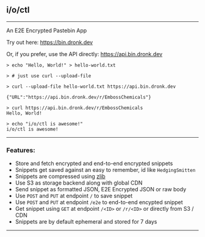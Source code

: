 ## i/o/ctl
---
An E2E Encrypted Pastebin App

Try out here: https://bin.dronk.dev

Or, if you prefer, use the API directly: https://api.bin.dronk.dev

```
> echo "Hello, World!" > hello-world.txt 

> # just use curl --upload-file

> curl --upload-file hello-world.txt https://api.bin.dronk.dev

{"URL":"https://api.bin.dronk.dev/r/EmbossChemicals"}

> curl https://api.bin.dronk.dev/r/EmbossChemicals
Hello, World!

> echo "i/o/ctl is awesome!"
i/o/ctl is awesome!
```
---

### Features:
- Store and fetch encrypted and end-to-end encrypted snippets
- Snippets get saved against an easy to remember, id like `HedgingSmitten` 
- Snippets are compressed using [zlib](https://en.wikipedia.org/wiki/Zlib)
- Use S3 as storage backend along with global CDN
- Send snippet as formatted JSON, E2E Encrypted JSON or raw body
- Use `POST` and `PUT` at endpoint `/` to save snippet
- Use `POST` and `PUT` at endpoint `/e2e` to end-to-end encypted snippet
- Get snippet using `GET` at endpoint `/<ID>` or `/r/<ID>` or directly from S3 / CDN
- Snippets are by default ephemeral and stored for 7 days

---
